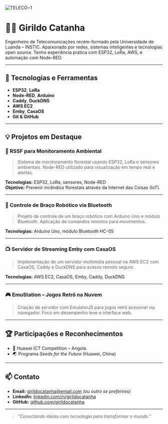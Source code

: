 
![TELECO~1](https://github.com/user-attachments/assets/b6aed499-5813-492e-b58a-3bb01d1878d2)

# 👨‍💻 Girildo Catanha
Engenheiro de Telecomunicações recém-formado pela Universidade de Luanda – INSTIC. Apaixonado por redes, sistemas inteligentes e tecnologias open source. Tenho experiência prática com ESP32, LoRa, AWS, e automação com Node-RED.

---

## 🚀 Tecnologias e Ferramentas

- **ESP32**, **LoRa**
- **Node-RED**, **Arduino**
- **Caddy**, **DuckDNS**
- **AWS EC2**
- **Emby**, **CasaOS**
- **Git & GitHub**

---

## 💡 Projetos em Destaque

### 🌱 RSSF para Monitoramento Ambiental
> Sistema de monitoramento florestal usando ESP32, LoRa e sensores ambientais. Node-RED utilizado para visualização em tempo real e alertas.

**Tecnologias:** ESP32, LoRa, sensores, Node-RED  
**Objetivo:** Prevenir incêndios florestais através da Internet das Coisas (IoT).

---

### 🤖 Controle de Braço Robótico via Bluetooth
> Projeto de controle de um braço robótico com Arduino Uno e módulo Bluetooth. Aplicação de comandos remotos para movimentos.

**Tecnologias:** Arduino Uno, módulo Bluetooth HC-05

---

### 📺 Servidor de Streaming Emby com CasaOS
> Implementação de um servidor multimídia pessoal na AWS EC2 com CasaOS, Caddy e DuckDNS para acesso remoto seguro.

**Tecnologias:** AWS EC2, CasaOS, Emby, Caddy, DuckDNS

---

### 🎮 EmuStation – Jogos Retrô na Nuvem
> Criação de servidor com EmulatorJS para jogos retrô acessível via navegador. Foco em desempenho leve e interface web.

---

## 🏆 Participações e Reconhecimentos

- 🏅 Huawei ICT Competition – Angola  
- 🌏 Programa *Seeds for the Future* (Huawei, China)

---

## 📫 Contato

- **Email:** girildocatanha@email.com *(ou outro se preferires)*
- **LinkedIn:** [linkedin.com/in/girildocatanha](https://linkedin.com/in/girildocatanha)
- **GitHub:** [github.com/girildocatanha](https://github.com/girildocatanha)

---

> *“Conectando ideias com tecnologia para transformar o mundo.”*

